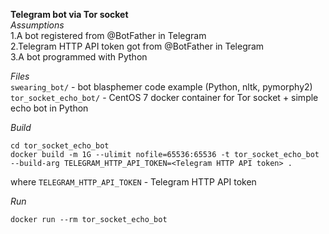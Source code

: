 **Telegram bot via Tor socket**  
_Assumptions_  
1.A bot registered from @BotFather in Telegram  
2.Telegram HTTP API token got from @BotFather in Telegram  
3.A bot programmed with Python  

_Files_  
``swearing_bot/`` - bot blasphemer code example (Python, nltk, pymorphy2)  
``tor_socket_echo_bot/`` - CentOS 7 docker container for Tor socket + simple echo bot in Python  

_Build_  
```
cd tor_socket_echo_bot
docker build -m 1G --ulimit nofile=65536:65536 -t tor_socket_echo_bot --build-arg TELEGRAM_HTTP_API_TOKEN=<Telegram HTTP API token> .
```
where ``TELEGRAM_HTTP_API_TOKEN`` - Telegram HTTP API token  

_Run_  
```
docker run --rm tor_socket_echo_bot
```





